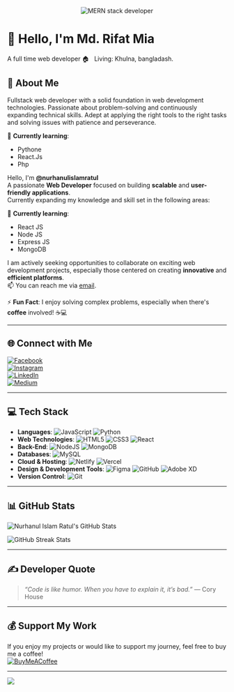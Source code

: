 <p align="center">
  <img src="" alt="MERN stack developer"/>
</p>

<h1> 👋 Hello, I'm Md. Rifat Mia </h1>
A full time web developer 
🏠 &nbsp; Living: Khulna, bangladash.

## 💫 About Me
Fullstack web developer with a solid foundation in web development technologies. Passionate about problem-solving and continuously expanding technical skills. Adept at applying the right tools to the right tasks and solving issues with patience and perseverance.

🌱 **Currently learning**:
- Pythone
- React.Js
- Php

  



Hello, I'm **@nurhanulislamratul**  
A passionate **Web Developer** focused on building **scalable** and **user-friendly applications**.  
Currently expanding my knowledge and skill set in the following areas:

🌱 **Currently learning**:
- React JS
- Node JS
- Express JS
- MongoDB

I am actively seeking opportunities to collaborate on exciting web development projects, especially those centered on creating **innovative** and **efficient platforms**.  
📫 You can reach me via [email](mailto:ratulislam890bd@gmail.com).

⚡ **Fun Fact**: I enjoy solving complex problems, especially when there's **coffee** involved! ☕💻

---

## 🌐 Connect with Me

[![Facebook](https://img.shields.io/badge/Facebook-%231877F2.svg?logo=Facebook&logoColor=white)](https://facebook.com/nurhanulislamratul)  
[![Instagram](https://img.shields.io/badge/Instagram-%23E4405F.svg?logo=Instagram&logoColor=white)](https://instagram.com/nurhanulislamratul)  
[![LinkedIn](https://img.shields.io/badge/LinkedIn-%230077B5.svg?logo=linkedin&logoColor=white)](https://linkedin.com/in/nurhanulislamratul)  
[![Medium](https://img.shields.io/badge/Medium-12100E?logo=medium&logoColor=white)](https://medium.com/@ratulislam890bd)  

---

## 💻 Tech Stack

- **Languages**: ![JavaScript](https://img.shields.io/badge/javascript-%23323330.svg?style=for-the-badge&logo=javascript&logoColor=%23F7DF1E) ![Python](https://img.shields.io/badge/python-3670A0?style=for-the-badge&logo=python&logoColor=ffdd54)  
- **Web Technologies**: ![HTML5](https://img.shields.io/badge/html5-%23E34F26.svg?style=for-the-badge&logo=html5&logoColor=white) ![CSS3](https://img.shields.io/badge/css3-%231572B6.svg?style=for-the-badge&logo=css3&logoColor=white) ![React](https://img.shields.io/badge/react-%2320232a.svg?style=for-the-badge&logo=react&logoColor=%2361DAFB)  
- **Back-End**: ![NodeJS](https://img.shields.io/badge/node.js-6DA55F?style=for-the-badge&logo=node.js&logoColor=white) ![MongoDB](https://img.shields.io/badge/MongoDB-%234ea94b.svg?style=for-the-badge&logo=mongodb&logoColor=white)  
- **Databases**: ![MySQL](https://img.shields.io/badge/mysql-4479A1.svg?style=for-the-badge&logo=mysql&logoColor=white)  
- **Cloud & Hosting**: ![Netlify](https://img.shields.io/badge/netlify-%23000000.svg?style=for-the-badge&logo=netlify&logoColor=#00C7B7) ![Vercel](https://img.shields.io/badge/vercel-%23000000.svg?style=for-the-badge&logo=vercel&logoColor=white)  
- **Design & Development Tools**: ![Figma](https://img.shields.io/badge/figma-%23F24E1E.svg?style=for-the-badge&logo=figma&logoColor=white) ![GitHub](https://img.shields.io/badge/github-%23121011.svg?style=for-the-badge&logo=github&logoColor=white) ![Adobe XD](https://img.shields.io/badge/Adobe%20XD-470137?style=for-the-badge&logo=Adobe%20XD&logoColor=#FF61F6)  
- **Version Control**: ![Git](https://img.shields.io/badge/git-%23F05033.svg?style=for-the-badge&logo=git&logoColor=white)  

---

## 📊 GitHub Stats

![Nurhanul Islam Ratul's GitHub Stats](https://github-readme-stats.vercel.app/api?username=nurhanulislamratul&theme=dark&hide_border=false&include_all_commits=true&count_private=true)

![GitHub Streak Stats](https://github-readme-streak-stats.herokuapp.com/?user=nurhanulislamratul&theme=dark&hide_border=false)

---

## ✍️ Developer Quote

> _“Code is like humor. When you have to explain it, it’s bad.”_ — Cory House

---

## 💰 Support My Work

If you enjoy my projects or would like to support my journey, feel free to buy me a coffee!  
[![BuyMeACoffee](https://img.shields.io/badge/Buy%20Me%20a%20Coffee-ffdd00?style=for-the-badge&logo=buy-me-a-coffee&logoColor=black)](https://buymeacoffee.com/nurhanulislamratul)

---

[![](https://visitcount.itsvg.in/api?id=nurhanulislamratul&icon=0&color=0)](https://visitcount.itsvg.in)
